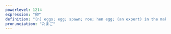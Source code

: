 ```yaml
---
powerlevel: 1214
expression: "卵"
definition: "(n) eggs; egg; spawn; roe; hen egg; (an expert) in the making; (P)"
pronunciation: "たまご"
---
```

